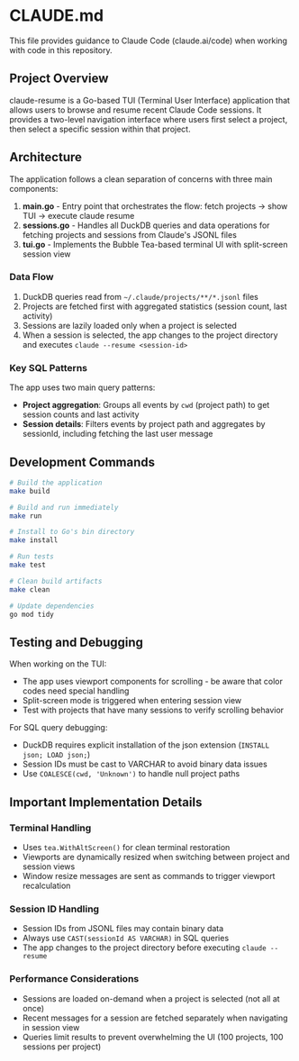 # CLAUDE.md

This file provides guidance to Claude Code (claude.ai/code) when working with code in this repository.

## Project Overview

claude-resume is a Go-based TUI (Terminal User Interface) application that allows users to browse and resume recent Claude Code sessions. It provides a two-level navigation interface where users first select a project, then select a specific session within that project.

## Architecture

The application follows a clean separation of concerns with three main components:

1. **main.go** - Entry point that orchestrates the flow: fetch projects → show TUI → execute claude resume
2. **sessions.go** - Handles all DuckDB queries and data operations for fetching projects and sessions from Claude's JSONL files
3. **tui.go** - Implements the Bubble Tea-based terminal UI with split-screen session view

### Data Flow

1. DuckDB queries read from `~/.claude/projects/**/*.jsonl` files
2. Projects are fetched first with aggregated statistics (session count, last activity)
3. Sessions are lazily loaded only when a project is selected
4. When a session is selected, the app changes to the project directory and executes `claude --resume <session-id>`

### Key SQL Patterns

The app uses two main query patterns:

- **Project aggregation**: Groups all events by `cwd` (project path) to get session counts and last activity
- **Session details**: Filters events by project path and aggregates by sessionId, including fetching the last user message

## Development Commands

```bash
# Build the application
make build

# Build and run immediately
make run

# Install to Go's bin directory
make install

# Run tests
make test

# Clean build artifacts
make clean

# Update dependencies
go mod tidy
```

## Testing and Debugging

When working on the TUI:
- The app uses viewport components for scrolling - be aware that color codes need special handling
- Split-screen mode is triggered when entering session view
- Test with projects that have many sessions to verify scrolling behavior

For SQL query debugging:
- DuckDB requires explicit installation of the json extension (`INSTALL json; LOAD json;`)
- Session IDs must be cast to VARCHAR to avoid binary data issues
- Use `COALESCE(cwd, 'Unknown')` to handle null project paths

## Important Implementation Details

### Terminal Handling
- Uses `tea.WithAltScreen()` for clean terminal restoration
- Viewports are dynamically resized when switching between project and session views
- Window resize messages are sent as commands to trigger viewport recalculation

### Session ID Handling
- Session IDs from JSONL files may contain binary data
- Always use `CAST(sessionId AS VARCHAR)` in SQL queries
- The app changes to the project directory before executing `claude --resume`

### Performance Considerations
- Sessions are loaded on-demand when a project is selected (not all at once)
- Recent messages for a session are fetched separately when navigating in session view
- Queries limit results to prevent overwhelming the UI (100 projects, 100 sessions per project)